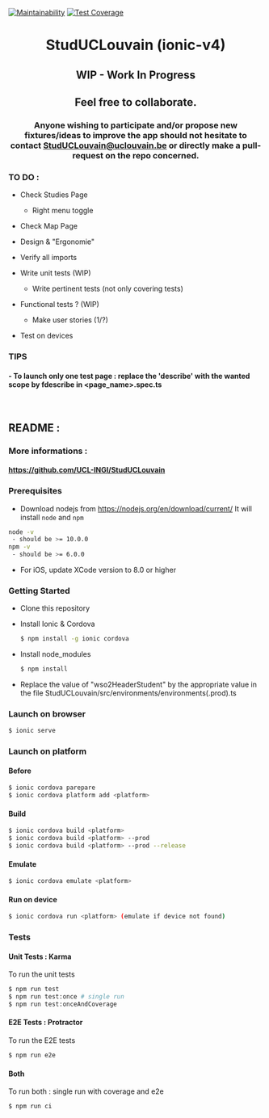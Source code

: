 [![Maintainability](https://api.codeclimate.com/v1/badges/b3a272ba9c2f4de6ed09/maintainability)](https://codeclimate.com/github/BenJneB/StudUCLouvain_ionic-v4/maintainability)
[![Test Coverage](https://api.codeclimate.com/v1/badges/b3a272ba9c2f4de6ed09/test_coverage)](https://codeclimate.com/github/BenJneB/StudUCLouvain_ionic-v4/test_coverage)

<div align="center">
  
# StudUCLouvain (ionic-v4)

## WIP - Work In Progress
## Feel free to collaborate.

### Anyone wishing to participate and/or propose new fixtures/ideas to improve the app should not hesitate to contact StudUCLouvain@uclouvain.be or directly make a pull-request on the repo concerned.
</div>

### TO DO :

- Check Studies Page

  * Right menu toggle

- Check Map Page

- Design & "Ergonomie"

- Verify all imports

- Write unit tests (WIP)

  * Write pertinent tests (not only covering tests)

- Functional tests ? (WIP)

  * Make user stories (1/?)

- Test on devices
       
### TIPS
#### - To launch only one test page : replace the 'describe' with the wanted scope by fdescribe in <page_name>.spec.ts

&nbsp;
       
## README :

### More informations :

#### https://github.com/UCL-INGI/StudUCLouvain


### Prerequisites
- Download nodejs from https://nodejs.org/en/download/current/ It will install `node` and `npm`
```bash
node -v
 - should be >= 10.0.0
npm -v
 - should be >= 6.0.0
```

- For iOS, update XCode version to 8.0 or higher


### Getting Started

* Clone this repository

* Install Ionic & Cordova
    ```bash
    $ npm install -g ionic cordova
    ```

* Install node_modules
    ```bash
    $ npm install
    ```    

* Replace the value of "wso2HeaderStudent" by the appropriate value in the file StudUCLouvain/src/environments/environments(.prod).ts


### Launch on browser
```bash
$ ionic serve
```


### Launch on platform

#### Before
```bash
$ ionic cordova parepare
$ ionic cordova platform add <platform>
```

#### Build
```bash
$ ionic cordova build <platform>
$ ionic cordova build <platform> --prod
$ ionic cordova build <platform> --prod --release
```


#### Emulate
```bash
$ ionic cordova emulate <platform>
```

#### Run on device
```bash
$ ionic cordova run <platform> (emulate if device not found)
```

### Tests

#### Unit Tests : Karma
To run the unit tests
```bash
$ npm run test
$ npm run test:once # single run
$ npm run test:onceAndCoverage
```
       
#### E2E Tests : Protractor
To run the E2E tests
```bash
$ npm run e2e
```

       
#### Both
To run both : single run with coverage and e2e
```bash
$ npm run ci
```
